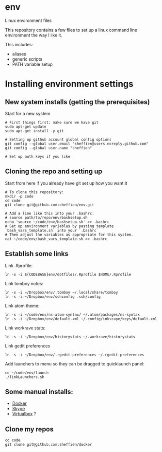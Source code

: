 # env
Linux environment files

This repository contains a few files to set up a linux command line environment the way I like it.

This includes:

* aliases
* generic scripts
* PATH variable setup


# Installing environment settings

## New system installs (getting the prerequisites)
Start for a new system

	# First things first: make sure we have git
	sudo apt-get update
	sudo apt-get install -y git

	# Setting up github account global config options
	git config --global user.email "sheffien@users.noreply.github.com"
	git config --global user.name "sheffien"

	# Set up auth keys if you like

## Cloning the repo and setting up
Start from here if you already have git set up how you want it

	# To clone this repository:
	mkdir -p code
	cd code
	git clone git@github.com:sheffien/env.git

	# Add a line like this into your .bashrc:
	# source path/to/repo/env/bashsetup.sh
	echo 'source ~/code/env/bashsetup.sh' >> .bashrc
	# Set up environment variables by pasting template `bash_vars_template.sh` into your `.bashrc`
	# Then adjust the variables as appropriate for this system.
	cat ~/code/env/bash_vars_template.sh >> .bashrc

## Establish some links
Link .Rprofile:

	ln -s -i ${CODEBASE}env/dotfiles/.Rprofile $HOME/.Rprofile

Link tomboy notes:

	ln -s -i ~/Dropbox/env/.tomboy ~/.local/share/tomboy
	ln -s -i ~/Dropbox/env/sshconfig .ssh/config

Link atom theme:

	ln -s -i ~/code/env/ns-atom-syntax/ ~/.atom/packages/ns-syntax
	ln -s -i ~/Dropbox/env/default.xml ~/.config/inkscape/keys/default.xml

Link workrave stats:

	ln -s -i ~/Dropbox/env/historystats ~/.workrave/historystats

Link gedit preferences

	ln -s -i ~/Dropbox/env/.rgedit-preferences ~/.rgedit-preferences

Add launchers to menu so they can be dragged to quicklaunch panel:

	cd ~/code/env/launch
	./linkLaunchers.sh

## Some manual installs:
* [Docker](https://docs.docker.com/installation/ubuntulinux/#installation)
* [Skype]()
* [Virtualbox]() ?

## Clone my repos
	cd code
	git clone git@github.com:sheffien/docker
